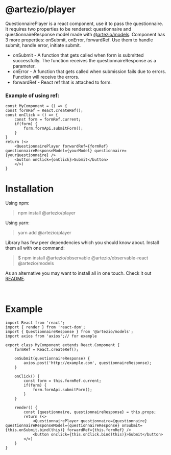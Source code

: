 # **@artezio/player**

QuestionnairePlayer is a react component, use it to pass the questionnaire. It requires two properties to be rendered: questionnaire and questionnaireResponse model made with [@artezio/models](./../models/README.md "@artezio/models").
Component has 3 more properties: onSubmit, onError, forwardRef. Use them to handle submit, handle error, initiate submit.

* onSubmit - A function that gets called when form is submitted successfully. The function receives the questionnaireResponse as a parameter.
* onError - A function that gets called when submission fails due to errors. Function will receive the errors.
* forwardRef - React ref that is attached to form.
### Example of using ref:
```TSX
const MyComponent = () => {
const formRef = React.createRef();
const onClick = () => {
    const form = formRef.current;
    if(form) {
        form.formApi.submitForm();
    }
}
return (<>
    <QuestionnairePlayer forwardRef={formRef} questionnaireResponseModel={yourModel} questionnaire={yourQuestionnaire} />
    <button onClick={onClick}>Submit</button>
    </>)
}
```

# Installation

Using npm:
>npm install @artezio/player

Using yarn:
>yarn add @artezio/player

Library has few peer dependencies which you should know about. Install them all with one command: 

>$ npm install @artezio/observable @artezio/observable-react @artezio/models

As an alternative you may want to install all in one touch. Check it out [README](../../README.md).

&nbsp;
# Example

```TSX
import React from 'react';
import { render } from 'react-dom';
import { QuestionnaireResponse } from '@artezio/models';
import axios from 'axios';// for example

export class MyComponent extends React.Component {
    formRef = React.createRef();

    onSubmit(questionnaireResponse) {
        axios.post('http://example.com', questionnaireResponse);
    }

    onClick() {
        const form = this.formRef.current;
        if(form) {
            form.formApi.submitForm();
        }
    }

    render() {
        const {questionnaire, questionnaireResponse} = this.props;
        return (<>
            <QuestionnairePlayer questionnaire={questionnaire} questionnaireResponseModel={questionnaireResponse} onSubmit={this.onSubmit.bind(this)} forwardRef={this.formRef} />
            <button onclick={this.onClick.bind(this)}>Submit</button>
        </>)
    }
}
```